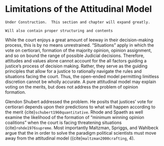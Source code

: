 # Limitations of the Attitudinal Model

```{note}
Under Construction.  This section and chapter will expand greatly.  

Will also contain proper structuring and contents
```

While the court enjoys a great amount of leeway in their decision-making process, this is by no means unrestrained.  “Situations” apply in which the vote on certiorari, formation of the majority opinion, opinion assignment, and so on bound the range of possible Judicial decisions.  Therefore, attitudes and values alone cannot account for the all factors guiding a justice’s process of decision making.  Rather, they serve as the guiding principles that allow for a justice to rationally navigate the rules and situations facing the court.  Thus, the open-ended model permitting limitless discretion cannot be wholly accurate. A pure attitudinal model may explain voting on the merits, but does not address the problem of opinion formation.  


Glendon Shubert addressed the problem.  He posits that justices’ vote for certiorari depends upon their predictions to what will happen according to the merit {cite}`schubert1960quantitative`.  Rhode and Spaeth as well examine the likelihood of the formation of “minimum winning opinion coalitions” when the court is facing threatening situations {cite}`rohde1976supreme`. Most importantly Maltzman, Spriggs, and Wahlbeck argue that the in order to solve the paradigm political scientists must move away from the attitudinal model ({cite}`maltzman2000crafting`, 4).


